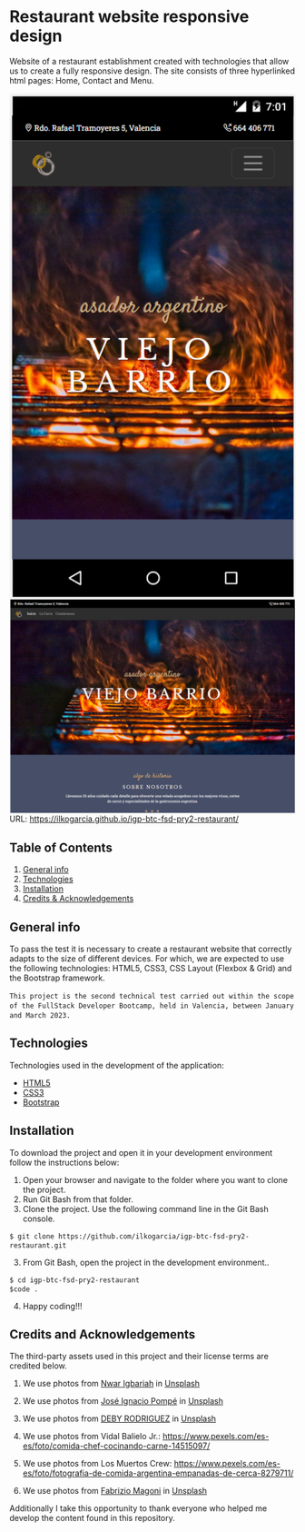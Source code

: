 # Restaurant website responsive design
Website of a restaurant establishment created with technologies that allow us to create a fully responsive design. The site consists of three hyperlinked html pages: Home, Contact and Menu.

<img src="./img/rest-viejobarrio-screenshot-1.png" alt="Screenshot Nexus5" style="float: left; margin-right: 10px; width: 640px;" />

<img src="./img/rest-viejobarrio-screenshot-2.png" alt="Screenshot iPAad Pro" style="float: left; margin-right: 10px; width: 640px;" />

URL: https://ilkogarcia.github.io/igp-btc-fsd-pry2-restaurant/

## Table of Contents
1. [General info](#info)
2. [Technologies](#tech)
3. [Installation](#install)
4. [Credits & Acknowledgements](#credits)

## <a name="info"></a>General info
To pass the test it is necessary to create a restaurant website that correctly adapts to the size of different devices. For which, we are expected to use the following technologies: HTML5, CSS3, CSS Layout (Flexbox & Grid) and the Bootstrap framework.

``This project is the second technical test carried out within the scope of the FullStack Developer Bootcamp, held in Valencia, between January and March 2023.``

## <a name="tech"></a>Technologies
Technologies used in the development of the application:

* [HTML5](https://developer.mozilla.org/en-US/docs/Glossary/HTML5)
* [CSS3](https://developer.mozilla.org/en-US/docs/Web/CSS)
* [Bootstrap](https://getbootstrap.com/docs/5.3/getting-started/introduction/)

## <a name="install"></a>Installation
To download the project and open it in your development environment follow the instructions below:

1. Open your browser and navigate to the folder where you want to clone the project.
2. Run Git Bash from that folder.
2. Clone the project. Use the following command line in the Git Bash console.
```
$ git clone https://github.com/ilkogarcia/igp-btc-fsd-pry2-restaurant.git
```
3. From Git Bash, open the project in the development environment.. 
```
$ cd igp-btc-fsd-pry2-restaurant
$code .
```
4. Happy coding!!!

## <a name="credits"></a>Credits and Acknowledgements
The third-party assets used in this project and their license terms are credited below. 

1. We use photos from <a href="https://unsplash.com/@nwarigb?utm_source=unsplash&utm_medium=referral&utm_content=creditCopyText">Nwar Igbariah</a> in <a href="https://unsplash.com/es/fotos/tHbWtMFzZZs?utm_source=unsplash&utm_medium=referral&utm_content=creditCopyText">Unsplash</a>

2. We use photos from <a href="https://unsplash.com/@joseignaciopompe?utm_source=unsplash&utm_medium=referral&utm_content=creditCopyText">José Ignacio Pompé</a> in <a href="https://unsplash.com/es/fotos/s-Z-h0fEiBM?utm_source=unsplash&utm_medium=referral&utm_content=creditCopyText">Unsplash</a>

3. We use photos from <a href="https://unsplash.com/@deby07?utm_source=unsplash&utm_medium=referral&utm_content=creditCopyText">DEBY RODRIGUEZ</a> in <a href="https://unsplash.com/es/fotos/B6kciNEJgN8?utm_source=unsplash&utm_medium=referral&utm_content=creditCopyText">Unsplash</a>

4. We use photos from Vidal Balielo Jr.: https://www.pexels.com/es-es/foto/comida-chef-cocinando-carne-14515097/

5. We use photos from Los Muertos Crew: https://www.pexels.com/es-es/foto/fotografia-de-comida-argentina-empanadas-de-cerca-8279711/

6. We use photos from <a href="https://unsplash.com/@fabmag?utm_source=unsplash&utm_medium=referral&utm_content=creditCopyText">Fabrizio Magoni</a> in <a href="https://unsplash.com/es/fotos/boaDpmC-_Xo?utm_source=unsplash&utm_medium=referral&utm_content=creditCopyText">Unsplash</a>

Additionally I take this opportunity to thank everyone who helped me develop the content found in this repository.